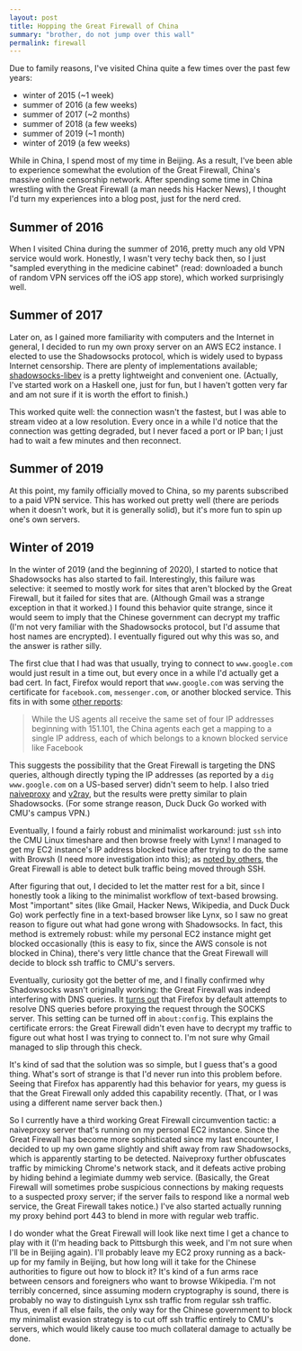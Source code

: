 ```yaml
---
layout: post
title: Hopping the Great Firewall of China
summary: "brother, do not jump over this wall"
permalink: firewall
---
```


Due to family reasons, I've visited China quite a few times over the past few years:
* winter of 2015 (~1 week)
* summer of 2016 (a few weeks)
* summer of 2017 (~2 months)
* summer of 2018 (a few weeks)
* summer of 2019 (~1 month)
* winter of 2019 (a few weeks)

While in China, I spend most of my time in Beijing. As a result, I've been able to experience somewhat the evolution of the Great Firewall, China's massive online censorship network. After spending some time in China wrestling with the Great Firewall (a man needs his Hacker News), I thought I'd turn my experiences into a blog post, just for the nerd cred.

## Summer of 2016
When I visited China during the summer of 2016, pretty much any old VPN service would work. Honestly, I wasn't very techy back then, so I just "sampled everything in the medicine cabinet" (read: downloaded a bunch of random VPN services off the iOS app store), which worked surprisingly well.

## Summer of 2017
Later on, as I gained more familiarity with computers and the Internet in general, I decided to run my own proxy server on an AWS EC2 instance. I elected to use the Shadowsocks protocol, which is widely used to bypass Internet censorship. There are plenty of implementations available; [shadowsocks-libev](https://github.com/shadowsocks/shadowsocks-libev) is a pretty lightweight and convenient one. (Actually, I've started work on a Haskell one, just for fun, but I haven't gotten very far and am not sure if it is worth the effort to finish.)

This worked quite well: the connection wasn't the fastest, but I was able to stream video at a low resolution. Every once in a while I'd notice that the connection was getting degraded, but I never faced a port or IP ban; I just had to wait a few minutes and then reconnect.

## Summer of 2019
At this point, my family officially moved to China, so my parents subscribed to a paid VPN service. This has worked out pretty well (there are periods when it doesn't work, but it is generally solid), but it's more fun to spin up one's own servers.

## Winter of 2019
In the winter of 2019 (and the beginning of 2020), I started to notice that Shadowsocks has also started to fail. Interestingly, this failure was selective: it seemed to mostly work for sites that aren't blocked by the Great Firewall, but it failed for sites that are. (Although Gmail was a strange exception in that it worked.) I found this behavior quite strange, since it would seem to imply that the Chinese government can decrypt my traffic (I'm not very familiar with the Shadowsocks protocol, but I'd assume that host names are encrypted). I eventually figured out why this was so, and the answer is rather silly.

The first clue that I had was that usually, trying to connect to `www.google.com` would just result in a time out, but every once in a while I'd actually get a bad cert. In fact, Firefox would report that `www.google.com` was serving the certificate for `facebook.com`, `messenger.com`, or another blocked service. This fits in with some [other reports](https://blog.thousandeyes.com/monitoring-dns-in-china/):

> While the US agents all receive the same set of four IP addresses beginning with 151.101, the China agents each get a mapping to a single IP address, each of which belongs to a known blocked service like Facebook

This suggests the possibility that the Great Firewall is targeting the DNS queries, although directly typing the IP addresses (as reported by a `dig www.google.com` on a US-based server) didn't seem to help. I also tried [naiveproxy](https://github.com/klzgrad/naiveproxy) and [v2ray](https://github.com/v2ray/v2ray-core), but the results were pretty similar to plain Shadowsocks. (For some strange reason, Duck Duck Go worked with CMU's campus VPN.)

Eventually, I found a fairly robust and minimalist workaround: just `ssh` into the CMU Linux timeshare and then browse freely with Lynx! I managed to get my EC2 instance's IP address blocked twice after trying to do the same with Browsh (I need more investigation into this); as [noted by others](https://blog.zorinaq.com/my-experience-with-the-great-firewall-of-china/), the Great Firewall is able to detect bulk traffic being moved through SSH.

After figuring that out, I decided to let the matter rest for a bit, since I honestly took a liking to the minimalist workflow of text-based browsing. Most "important" sites (like Gmail, Hacker News, Wikipedia, and Duck Duck Go) work perfectly fine in a text-based browser like Lynx, so I saw no great reason to figure out what had gone wrong with Shadowsocks. In fact, this method is extremely robust: while my personal EC2 instance might get blocked occasionally (this is easy to fix, since the AWS console is not blocked in China), there's very little chance that the Great Firewall will decide to block ssh traffic to CMU's servers.

Eventually, curiosity got the better of me, and I finally confirmed why Shadowsocks wasn't originally working: the Great Firewall was indeed interfering with DNS queries. It [turns out](https://serverfault.com/questions/391373/dns-querys-and-proxy-squid-dansguardian-responses-whos-reponsible-for-the) that Firefox by default attempts to resolve DNS queries before proxying the request through the SOCKS server. This setting can be turned off in `about:config`. This explains the certificate errors: the Great Firewall didn't even have to decrypt my traffic to figure out what host I was trying to connect to. I'm not sure why Gmail managed to slip through this check.

It's kind of sad that the solution was so simple, but I guess that's a good thing. What's sort of strange is that I'd never run into this problem before. Seeing that Firefox has apparently had this behavior for years, my guess is that the Great Firewall only added this capability recently. (That, or I was using a different name server back then.)

So I currently have a third working Great Firewall circumvention tactic: a naiveproxy server that's running on my personal EC2 instance. Since the Great Firewall has become more sophisticated since my last encounter, I decided to up my own game slightly and shift away from raw Shadowsocks, which is apparently starting to be detected. Naiveproxy further obfuscates traffic by mimicking Chrome's network stack, and it defeats active probing by hiding behind a legimiate dummy web service. (Basically, the Great Firewall will sometimes probe suspicious connections by making requests to a suspected proxy server; if the server fails to respond like a normal web service, the Great Firewall takes notice.) I've also started actually running my proxy behind port 443 to blend in more with regular web traffic.

I do wonder what the Great Firewall will look like next time I get a chance to play with it (I'm heading back to Pittsburgh this week, and I'm not sure when I'll be in Beijing again). I'll probably leave my EC2 proxy running as a back-up for my family in Beijing, but how long will it take for the Chinese authorities to figure out how to block it? It's kind of a fun arms race between censors and foreigners who want to browse Wikipedia. I'm not terribly concerned, since assuming modern cryptography is sound, there is probably no way to distinguish Lynx ssh traffic from regular ssh traffic. Thus, even if all else fails, the only way for the Chinese government to block my minimalist evasion strategy is to cut off ssh traffic entirely to CMU's servers, which would likely cause too much collateral damage to actually be done.
